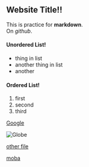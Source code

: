 ## Website Title!!
This is practice for **markdown**.  
On _github_.

#### Unordered List!
* thing in list
* another thing in list
* another

#### Ordered List!
1. first
2. second
3. third

[Google](https://www.google.com)

![Globe](https://cdn.pixabay.com/photo/2016/04/24/04/53/globe-1348777_1280.png)

[other file](newFile.md)
 
[moba](mobaXWindow)
